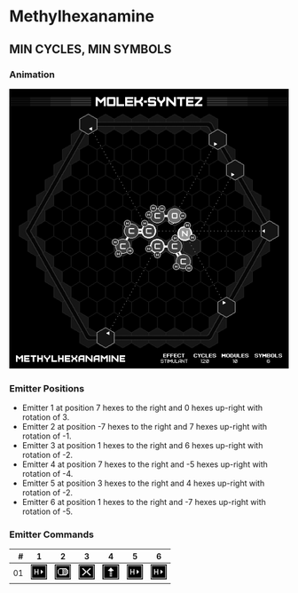 # Methylhexanamine

## MIN CYCLES, MIN SYMBOLS

### Animation

![Solution](./../gifs/13/MIN_CYCLES,_MIN_SYMBOLS.gif)

### Emitter Positions

- Emitter 1 at position 7 hexes to the right and 0 hexes up-right with rotation of 3.
- Emitter 2 at position -7 hexes to the right and 7 hexes up-right with rotation of -1.
- Emitter 3 at position 1 hexes to the right and 6 hexes up-right with rotation of -2.
- Emitter 4 at position 7 hexes to the right and -5 hexes up-right with rotation of -4.
- Emitter 5 at position 3 hexes to the right and 4 hexes up-right with rotation of -2.
- Emitter 6 at position 1 hexes to the right and -7 hexes up-right with rotation of -5.

### Emitter Commands

|  # | 1                                                   | 2                                                     | 3                                                   | 4                                                 | 5                                                   | 6                                                   |
|---:|:---------------------------------------------------:|:-----------------------------------------------------:|:---------------------------------------------------:|:-------------------------------------------------:|:---------------------------------------------------:|:---------------------------------------------------:|
| 01 | ![SHUNT_H_ATOM](./../instructions/SHUNT_H_ATOM.png) | ![OUTPUT_TARGET](./../instructions/OUTPUT_TARGET.png) | ![TRASH_TARGET](./../instructions/TRASH_TARGET.png) | ![PUSH_TARGET](./../instructions/PUSH_TARGET.png) | ![SHUNT_H_ATOM](./../instructions/SHUNT_H_ATOM.png) | ![SHUNT_H_ATOM](./../instructions/SHUNT_H_ATOM.png) |

